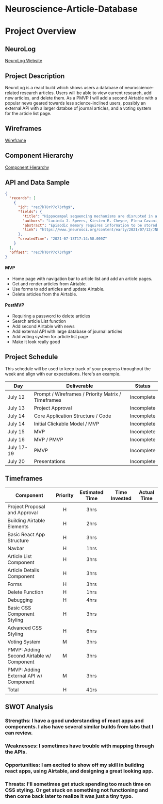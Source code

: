 # Neuroscience-Article-Database

# Project Overview

## NeuroLog

[NeuroLog Website](URL)

## Project Description

NeuroLog is a react build which shows users a database of neuroscience-related research articles. Users will be able to view current research, add new articles, and delete them. As a PMVP I will add a second Airtable with a popular news geared towards less science-inclined users, possibly an external API with a larger databse of journal articles, and a voting system for the article list page.

## Wireframes

[Wireframe](https://wireframe.cc/IsDCjP)

## Component Hierarchy

[Component Hierarchy](https://whimsical.com/p2-component-hiearchy-6mJuAWPjFT3EJXG5tZDDkM)

## API and Data Sample

```json
{
  "records": [
    {
      "id": "rec7kT0rP7c73rhg9",
      "fields": {
        "title": "Hippocampal sequencing mechanisms are disrupted in a maternal immune activation model of schizophrenia risk",
        "authors": "Lucinda J. Speers, Kirsten R. Cheyne, Elena Cavani, Tara Hayward, Robert Schmidt and David K. Bilkey",
        "abstract": "Episodic memory requires information to be stored and recalled in sequential order, and these processes are disrupted in schizophrenia. Hippocampal ph...",
        "link": "https://www.jneurosci.org/content/early/2021/07/12/JNEUROSCI.0730-21.2021"
      },
      "createdTime": "2021-07-13T17:14:58.000Z"
    }
  ],
  "offset": "rec7kT0rP7c73rhg9"
}
```

#### MVP

- Home page with navigation bar to article list and add an article pages.
- Get and render articles from Airtable.
- Use forms to add articles and update Airtable.
- Delete articles from the Airtable.

#### PostMVP

- Requiring a password to delete articles
- Search article List function
- Add second Airtable with news
- Add external API with large database of journal articles
- Add voting system for article list page
- Make it look really good

## Project Schedule

This schedule will be used to keep track of your progress throughout the week and align with our expectations. Here's an example.

| Day        | Deliverable                                        | Status     |
| ---------- | -------------------------------------------------- | ---------- |
| July 12    | Prompt / Wireframes / Priority Matrix / Timeframes | Incomplete |
| July 13    | Project Approval                                   | Incomplete |
| July 14    | Core Application Structure / Code                  | Incomplete |
| July 14    | Initial Clickable Model / MVP                      | Incomplete |
| July 15    | MVP                                                | Incomplete |
| July 16    | MVP / PMVP                                         | Incomplete |
| July 17-19 | PMVP                                               | Incomplete |
| July 20    | Presentations                                      | Incomplete |

## Timeframes

| Component                                 | Priority | Estimated Time | Time Invested | Actual Time |
| ----------------------------------------- | :------: | :------------: | :-----------: | :---------: |
| Project Proposal and Approval             |    H     |      3hrs      |               |             |
| Building Airtable Elements                |    H     |      2hrs      |               |             |
| Basic React App Structure                 |    H     |      3hrs      |               |             |
| Navbar                                    |    H     |      1hrs      |               |             |
| Article List Component                    |    H     |      3hrs      |               |             |
| Article Details Component                 |    H     |      3hrs      |               |             |
| Forms                                     |    H     |      3hrs      |               |             |
| Delete Function                           |    H     |      1hrs      |               |             |
| Debugging                                 |    H     |      4hrs      |               |             |
| Basic CSS Component Styling               |    H     |      3hrs      |               |             |
| Advanced CSS Styling                      |    H     |      6hrs      |               |             |
| Voting System                             |    M     |      3hrs      |               |             |
| PMVP: Adding Second Airtable w/ Component |    M     |      3hrs      |               |             |
| PMVP: Adding External API w/ Component    |    M     |      3hrs      |               |             |
| Total                                     |    H     |      41rs      |               |             |

## SWOT Analysis

### Strengths: I have a good understanding of react apps and components. I also have several similar builds from labs that I can review.

### Weaknesses: I sometimes have trouble with mapping through the APIs.

### Opportunities: I am excited to show off my skill in building react apps, using Airtable, and designing a great looking app.

### Threats: I'll sometimes get stuck spending too much time on CSS styling. Or get stuck on something not functioning and then come back later to realize it was just a tiny typo.
